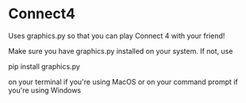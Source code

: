# Connect4
Uses graphics.py so that you can play Connect 4 with your friend!

Make sure you have graphics.py installed on your system. If not, use

pip install graphics.py

on your terminal if you're using MacOS or on your command prompt if you're using Windows

